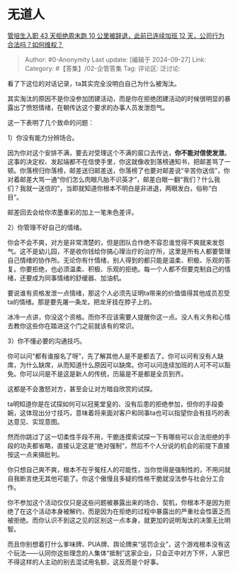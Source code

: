 # 无道人
[管培生入职 43 天拒绝周末跑 10 公里被辞退，此前已连续加班 12 天，公司行为合法吗？如何维权？](https://www.zhihu.com/question/667844458/answer/3633021283)

> Author: #0-Anonymity
> Last update: [编辑于 2024-09-27]
> Link:
> Category: #【答集】/02-企管答集 
> Tag: 
> 评论区:
> 泛讨论:

看了下这位的对话记录，ta其实完全没明白自己为什么被淘汰。

其实淘汰的原因不是你没参加团建活动，而是你在拒绝团建活动的时候很明显的暴露出了愤怒情绪，在朝传达这个要求的办事人员发泄怨气。

这一下表明了几个致命的问题：

1）你没有能力分辨场合。

因为你对这个安排不满，要去对受理这个不满的窗口去传达，**你不能对信使发泄**。这事的决定权、发起端都不在信使手里，你这就像收到落榜通知书，把邮差骂了一顿。你落榜归你落榜，邮差送归邮差送，你落榜了也要对邮差说“辛苦你送信”，你对着邮差大骂一通“你们怎么肉眼凡胎不识英才”，邮差白眼一翻“我们？什么我们？我就一送信的”，当即就知道你根本不明白是非进退，两眼发白，俗称“白目”。

邮差回去会给你浓墨重彩的加上一笔朱色差评。

2）你管理不好自己的情绪。

你会不会不爽，对方是非常清楚的，但是团队合作绝不容忍谁觉得不爽就来发怨气。这不是幼儿园，不是收你钱给你搞心理治疗的治疗所，这里是所有人都要管理自己情绪的协作所。无论你有什情绪，别人得到的都只能是温柔、积极、乐观的答复。你要拒绝，也必须温柔、积极、乐观的拒绝。每一个人都不但要克制自己的情绪，还要成为同事情绪的舒缓器、加油机。

要说谁有资格发泄一点情绪，那这个人必须先证明ta带来的价值值得其他成员忍受ta的情绪。那是要先屠一条龙，把龙牙挂在脖子上的。

冰冷一点讲，你没这个资格。而你不应该需要人提醒你这一点。没人有义务和心情去教你这些你在踏进这个门之前就该有的常识。

3）你不懂必要的沟通技巧。

你可以问“都有谁报名了呀”，先了解其他人是不是都去了。你可以问有没有人缺席，为什么缺席，从而知道什么原因可以缺席。你可以问连续加班的人可不可以豁免。你可以问是不是这是新人的传统，历届是不是都是全员到齐。

这都是不会激怒对方，甚至会让对方暗自欣赏的试探。

ta明知道你是在试探如何可以冠冕堂皇的、没有后患的拒绝参加，但你的手段委婉，这体现出分寸技巧，意味着将来面对客户和同事ta也可以指望你会有技巧的表达意见、实现意图。

然而你跳过了这一切柔性手段不用，干脆连摸索试探一下有哪些可以合法拒绝的手段的功夫都省略，直接认定这是“绝对强制”，然后不个人分说的机会的前提下直接按这一点来搞批判。

你只想自己爽不爽，根本不在乎冤枉人的可能性，当你觉得是强制性的，不用问就自我断言绝无其他可能了。你这个傲慢且多疑的性格干脆就没法参与社会分工合作。

你不参加这个活动仅仅只是这些问题被暴露出来的场合、契机，你根本不是因为拒绝了在这个活动本身被解约，而是因为在拒绝的过程中暴露出的严重社会性匮乏而被拒绝。而你认识不到这之见的区别这一点本身，就更加的说明淘汰的决策无比明智。

而且你别想着打什么爹味牌、PUA牌、舆论牌来“惩罚企业”，这个游戏根本没有这个玩法——认同你这些理念的人集体“抵制”这家企业，只会正中对方下怀，人家巴不得这样的人主动的别去混试用名额，这反而是个好事。